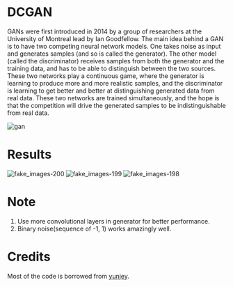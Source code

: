 # DCGAN
GANs were first introduced in 2014 by a group of researchers at the University of Montreal lead by Ian Goodfellow. 
The main idea behind a GAN is to have two competing neural network models. One takes noise as input and generates samples (and so is called the generator). The other model (called the discriminator) receives samples from both the generator and the training data, and has to be able to distinguish between the two sources. These two networks play a continuous game, where the generator is learning to produce more and more realistic samples, and the discriminator is learning to get better and better at distinguishing generated data from real data. These two networks are trained simultaneously, and the hope is that the competition will drive the generated samples to be indistinguishable from real data.

![gan](https://user-images.githubusercontent.com/28016169/27252801-a77cd8d8-5384-11e7-86ab-7604da5d5c21.png)

# Results
![fake_images-200](https://user-images.githubusercontent.com/28016169/27252817-1d2c8010-5385-11e7-91eb-95c277648f28.png)
![fake_images-199](https://user-images.githubusercontent.com/28016169/27252945-a5fc9824-5387-11e7-9241-e3144cb4bf89.png)
![fake_images-198](https://user-images.githubusercontent.com/28016169/27252950-bc68ba0c-5387-11e7-9cd0-1a6d848ce738.png)


# Note
1. Use more convolutional layers in generator for better performance.
2. Binary noise(sequence of -1, 1) works amazingly well.

# Credits
Most of the code is borrowed from [yunjey](https://github.com/yunjey/pytorch-tutorial/tree/master/tutorials/03-advanced/deep_convolutional_gan).
